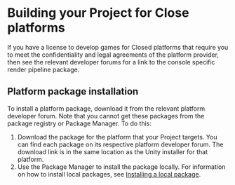 # Building your Project for Close platforms

If you have a license to develop games for Closed platforms that require you to meet the confidentiality and legal agreements of the platform provider, then see the relevant developer forums for a link to the console specific render pipeline package.

## Platform package installation

To install a platform package, download it from the relevant platform developer forum. Note that you cannot get these packages from the package registry or Package Manager. To do this:

1. Download the package for the platform that your Project targets. You can find each package on its respective platform developer forum. The download link is in the same location as the Unity installer for that platform.
2. Use the Package Manager to install the package locally. For information on how to install local packages, see [Installing a local package](https://docs.unity3d.com/Manual/upm-ui-local.html).
